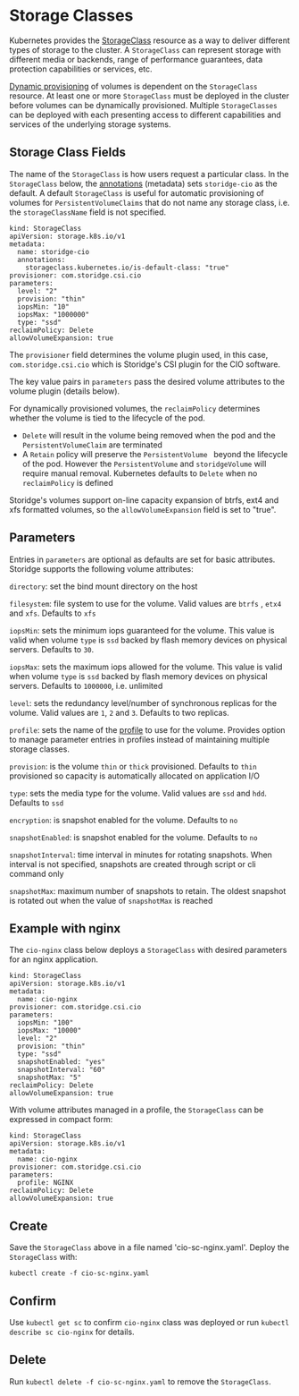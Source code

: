 # Storage Classes 

Kubernetes provides the [StorageClass](https://kubernetes.io/docs/concepts/storage/storage-classes/) resource as a way to deliver different types of storage to the cluster. A `StorageClass` can represent storage with different media or backends, range of performance guarantees, data protection capabilities or services, etc. 

[Dynamic provisioning](https://kubernetes.io/docs/concepts/storage/dynamic-provisioning/) of volumes is dependent on the `StorageClass` resource. At least one or more `StorageClass` must be deployed in the cluster before volumes can be dynamically provisioned. Multiple `StorageClasses` can be deployed with each presenting access to different capabilities and services of the underlying storage systems. 

## **Storage Class Fields**

The name of the `StorageClass` is how users request a particular class. In the `StorageClass` below, the [annotations](https://kubernetes.io/docs/concepts/overview/working-with-objects/annotations/) (metadata) sets `storidge-cio` as the default. A default `StorageClass` is useful for automatic provisioning of volumes for `PersistentVolumeClaims` that do not name any storage class, i.e. the `storageClassName` field is not specified. 

```
kind: StorageClass
apiVersion: storage.k8s.io/v1
metadata:
  name: storidge-cio
  annotations:
    storageclass.kubernetes.io/is-default-class: "true"
provisioner: com.storidge.csi.cio
parameters:
  level: "2"
  provision: "thin"
  iopsMin: "10"
  iopsMax: "1000000"
  type: "ssd"
reclaimPolicy: Delete
allowVolumeExpansion: true
```

The `provisioner` field determines the volume plugin used, in this case, `com.storidge.csi.cio` which is Storidge's CSI plugin for the CIO software. 

The key value pairs in  `parameters` pass the desired volume attributes to the volume plugin (details below).

For dynamically provisioned volumes, the `reclaimPolicy` determines whether the volume is tied to the lifecycle of the pod.  

- `Delete` will result in the volume being removed when the pod and the `PersistentVolumeClaim` are terminated
- A `Retain` policy will preserve the `PersistentVolume ` beyond the lifecycle of the pod. However the `PersistentVolume` and `storidgeVolume` will require manual removal. Kubernetes defaults to `Delete` when no `reclaimPolicy` is defined

Storidge's volumes support on-line capacity expansion of btrfs, ext4 and xfs formatted volumes, so the `allowVolumeExpansion` field is set to "true". 

## **Parameters**

Entries in `parameters` are optional as defaults are set for basic attributes. Storidge supports the following volume attributes: 

`directory`:  set the bind mount directory on the host

`filesystem`:  file system to use for the volume. Valid values are `btrfs` , `etx4` and `xfs`. Defaults to `xfs`  

`iopsMin`:  sets the minimum iops guaranteed for the volume. This value is valid when volume `type` is `ssd` backed by flash memory devices on physical servers. Defaults to `30`.  

`iopsMax`:  sets the maximum iops allowed for the volume. This value is valid when volume `type` is `ssd` backed by flash memory devices on physical servers. Defaults to `1000000`, i.e. unlimited

`level`:  sets the redundancy level/number of synchronous replicas for the volume. Valid values are `1`, `2` and `3`. Defaults to two replicas. 

`profile`:  sets the name of the [profile](https://storidge.com/docs/profiles/) to use for the volume. Provides option to manage parameter entries in profiles instead of maintaining multiple storage classes. 

`provision`:  is the volume `thin` or `thick` provisioned. Defaults to `thin ` provisioned so capacity is automatically allocated on application I/O

`type`:   sets the media type for the volume. Valid values are `ssd` and `hdd`. Defaults to `ssd` 

`encryption`:  is snapshot enabled for the volume. Defaults to `no`  

`snapshotEnabled`:  is snapshot enabled for the volume. Defaults to `no`  

`snapshotInterval`:  time interval in minutes for rotating snapshots. When interval is not specified, snapshots are created through script or cli command only

`snapshotMax`:  maximum number of snapshots to retain. The oldest snapshot is rotated out when the value of `snapshotMax` is reached 

## **Example with nginx**

The `cio-nginx` class below deploys a `StorageClass` with desired parameters for an nginx application. 

```
kind: StorageClass
apiVersion: storage.k8s.io/v1
metadata:
  name: cio-nginx
provisioner: com.storidge.csi.cio
parameters:
  iopsMin: "100"
  iopsMax: "10000"  
  level: "2"
  provision: "thin"
  type: "ssd" 
  snapshotEnabled: "yes"
  snapshotInterval: "60" 
  snapshotMax: "5"
reclaimPolicy: Delete
allowVolumeExpansion: true
```

With volume attributes managed in a profile, the `StorageClass` can be expressed in compact form: 

```
kind: StorageClass
apiVersion: storage.k8s.io/v1
metadata:
  name: cio-nginx
provisioner: com.storidge.csi.cio
parameters:
  profile: NGINX
reclaimPolicy: Delete
allowVolumeExpansion: true
```

## **Create**

Save the `StorageClass` above in a file named 'cio-sc-nginx.yaml'. Deploy the `StorageClass` with: 

`kubectl create -f cio-sc-nginx.yaml`

## **Confirm**

Use `kubectl get sc` to confirm `cio-nginx` class was deployed or run `kubectl describe sc cio-nginx` for details. 

## **Delete**

Run `kubectl delete -f cio-sc-nginx.yaml` to remove the `StorageClass`. 


